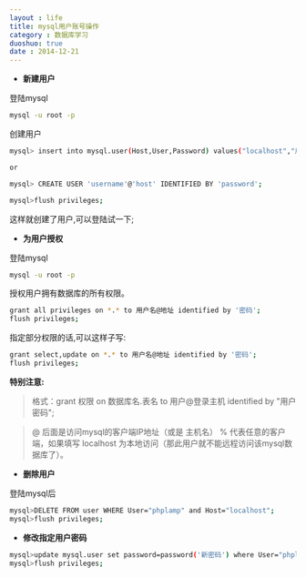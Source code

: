 ```yaml
---
layout : life
title: mysql用户账号操作
category : 数据库学习
duoshuo: true
date : 2014-12-21
---
```


<!-- more -->

* **新建用户**

登陆mysql

```sh
mysql -u root -p
```

创建用户

```sh
mysql> insert into mysql.user(Host,User,Password) values("localhost","用户名",password("密码"));

or

mysql> CREATE USER 'username'@'host' IDENTIFIED BY 'password';

mysql>flush privileges;
```

这样就创建了用户,可以登陆试一下;


* **为用户授权**

登陆mysql

```sh
mysql -u root -p
```

授权用户拥有数据库的所有权限。

```sh
grant all privileges on *.* to 用户名@地址 identified by '密码';
flush privileges;
```

指定部分权限的话,可以这样子写:

```sh
grant select,update on *.* to 用户名@地址 identified by '密码';
flush privileges;
```

**特别注意:**

> 格式：grant 权限 on 数据库名.表名 to 用户@登录主机 identified by "用户密码";

> @ 后面是访问mysql的客户端IP地址（或是 主机名） % 代表任意的客户端，如果填写 localhost 为本地访问（那此用户就不能远程访问该mysql数据库了）。


* **删除用户**

登陆mysql后

```sh
mysql>DELETE FROM user WHERE User="phplamp" and Host="localhost";
mysql>flush privileges;
```

* **修改指定用户密码**

```sh
mysql>update mysql.user set password=password('新密码') where User="phplamp" and Host="localhost";
mysql>flush privileges;
```






